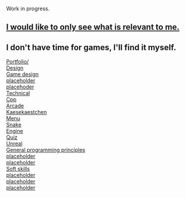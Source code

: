 <!--# [C++](/portfolio/cpp/home)-->
<!--# [General Programmer](/portfolio/programming/home)-->
<!--# [Game Designer](/portfolio/game_design/home)-->
<!--# [Personal](/portfolio/personal/home)-->
Work in progress.

## [I would like to only see what is relevant to me.](/portfolio/guide/who_are_you)<br/>

## I don't have time for games, I'll find it myself.<br/>
[Portfolio/](/portfolio/home)<br/>
[Design](/portfolio/design/home)<br/>
	[Game design](/portfolio/design/game_design/home)<br/>
	[placeholder](/portfolio/)<br/>
	[placehoder](/portfolio/)<br/>
[Technical](/portfolio/programming/home)<br/>
	[Cpp](/portfolio/programming/cpp/home)<br/>
		[Arcade](/portfolio/programming/cpp/arcade/home)<br/>
			[Kaesekaestchen](/portfolio/programming/cpp/arcade/kaesekaestchen)<br/>
			[Menu](/portfolio/programming/cpp/arcade/menu)<br/>
			[Snake](/portfolio/programming/cpp/arcade/snake)<br/>
		[Engine](/portfolio/programming/cpp/engine)<br/>
		[Quiz](/portfolio/programming/cpp/quiz)<br/>
		[Unreal](/portfolio/programming/cpp/unreal)<br/>
	[General programming principles](/portfolio/programming/patterns/home)<br/>
		[placeholder](/portfolio/)<br/>
		[placeholder](/portfolio/)<br/>
[Soft skills](/portfolio/soft_skills/home)<br/>
	[placeholder](/portfolio/)<br/>
	[placeholder](/portfolio/)<br/>
	[placeholder](/portfolio/)<br/>


<!--software dev-->
<!-- c++-->
<!-- general patterns-->
<!---->
<!--how to show you know it? make a tutorial!-->
<!---->
<!--revolutionize learning-->